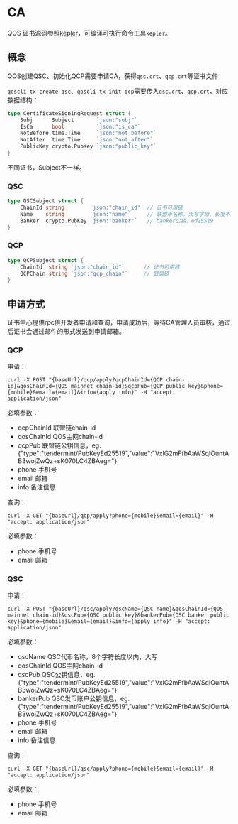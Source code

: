 # CA

QOS 证书源码参照[kepler](https://github.com/QOSGroup/kepler.git)，可编译可执行命令工具`kepler`。

## 概念

QOS创建QSC、初始化QCP需要申请CA，获得`qsc.crt`、`qcp.crt`等证书文件

`qoscli tx create-qsc`、`qoscli tx init-qcp`需要传入`qsc.crt`、`qcp.crt`，对应数据结构：

```go
type CertificateSigningRequest struct {
	Subj      Subject       `json:"subj"`
	IsCa      bool          `json:"is_ca"`
	NotBefore time.Time     `json:"not_before"`
	NotAfter  time.Time     `json:"not_after"`
	PublicKey crypto.PubKey `json:"public_key"`
}
```
不同证书，Subject不一样。

### QSC
```go
type QSCSubject struct {
	ChainId string        `json:"chain_id"` // 证书可用链
	Name    string        `json:"name"`     // 联盟币名称，大写字母、长度不超过8
	Banker  crypto.PubKey `json:"banker"`   // banker公钥，ed25519
}
```

### QCP
```go
type QCPSubject struct {
	ChainId  string `json:"chain_id"`      // 证书可用链
	QCPChain string `json:"qcp_chain"`     // 联盟链
}
```

## 申请方式

证书中心提供rpc供开发者申请和查询，申请成功后，等待CA管理人员审核，通过后证书会通过邮件的形式发送到申请邮箱。

### QCP

申请：
```shell script
curl -X POST "{baseUrl}/qcp/apply?qcpChainId={QCP chain-id}&qosChainId={QOS mainnet chain-id}&qcpPub={QCP public key}&phone={mobile}&email={email}&info={apply info}" -H "accept: application/json"
```
必填参数：

- qcpChainId 联盟链chain-id
- qosChainId QOS主网chain-id
- qcpPub 联盟链公钥信息，eg.{"type":"tendermint/PubKeyEd25519","value":"VxlG2mFfbAaWSqIOuntAB3wojZwQz+sK070LC4ZBAeg="}
- phone 手机号
- email 邮箱
- info 备注信息

查询：
```shell script
curl -X GET "{baseUrl}/qcp/apply?phone={mobile}&email={email}" -H "accept: application/json"
```

必填参数：

- phone 手机号
- email 邮箱

### QSC

申请：
```shell script
curl -X POST "{baseUrl}/qsc/apply?qscName={QSC name}&qosChainId={QOS mainnet chain-id}&qscPub={QSC public key}&bankerPub={QSC banker public key}&phone={mobile}&email={email}&info={apply info}" -H "accept: application/json"
```
必填参数：

- qscName QSC代币名称，8个字符长度以内，大写
- qosChainId QOS主网chain-id
- qscPub QSC公钥信息，eg.{"type":"tendermint/PubKeyEd25519","value":"VxlG2mFfbAaWSqIOuntAB3wojZwQz+sK070LC4ZBAeg="}
- bankerPub QSC发币账户公钥信息，eg.{"type":"tendermint/PubKeyEd25519","value":"VxlG2mFfbAaWSqIOuntAB3wojZwQz+sK070LC4ZBAeg="}
- phone 手机号
- email 邮箱
- info 备注信息

查询：
```shell script
curl -X GET "{baseUrl}/qsc/apply?phone={mobile}&email={email}" -H "accept: application/json"
```

必填参数：

- phone 手机号
- email 邮箱